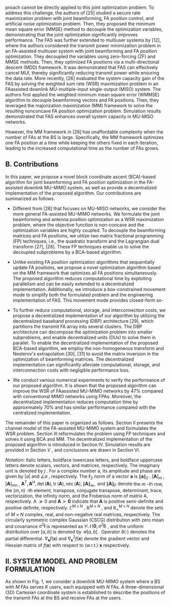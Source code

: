 proach cannot be directly applied to this joint optimization problem. To address this challenge, the authors of  $[25]$  studied a secure rate maximization problem with joint beamforming, FA position control, and artificial noise optimization problem. Then, they proposed the minimum mean square error (MMSE) method to decouple the optimization variables, demonstrating that the joint optimization significantly improves performance. The FAS was further extended to multiuser systems by [12], where the authors considered the transmit power minimization problem in an FA-assisted multiuser system with joint beamforming and FA position optimization. They decoupled the variables using zero-forcing (ZF) and MMSE methods. Then, they optimized FA positions via a multi-directional descent (MDD) framework. It was demonstrated that FAS can effectively cancel MUI, thereby significantly reducing transmit power while ensuring the data rate. More recently, [26] evaluated the system capacity gain of the FAS by solving the weighted sum rate (WSR) maximization problem in an FAassisted downlink MU-multiple-input single-output (MISO) system. The authors first applied the weighted minimum mean square error (WMMSE) algorithm to decouple beamforming vectors and FA positions. Then, they leveraged the majorization maximization (MM) framework to solve the resulting nonconcave FA position optimization problem. Simulation results demonstrated that FAS enhances overall system capacity in MU-MISO networks.

However, the MM framework in [26] has unaffordable complexity when the number of FAs at the BS is large. Specifically, the MM framework optimizes one FA position at a time while keeping the others fixed in each iteration, leading to the increased computational time as the number of FAs grows.

## B. Contributions

In this paper, we propose a novel block coordinate ascent (BCA)-based algorithm for joint beamforming and FA position optimization in the FA-assisted downlink MU-MIMO system, as well as provide a decentralized implementation of the proposed algorithm. Our contributions are summarized as follows.

- Different from [26] that focuses on MU-MISO networks, we consider the more general FA-assisted MU-MIMO networks. We formulate the joint beamforming and antenna position optimization as a WSR maximization problem, where the objective function is non-concave and the optimization variables are highly coupled. To decouple the beamforming matrices and FA positions, we utilize two matrix fractional programming (FP) techniques, i.e., the quadratic transform and the Lagrangian dual transform [27], [28]. These FP techniques enable us to solve the decoupled subproblems by a BCA-based algorithm.
- Unlike existing FA position optimization algorithms that sequentially update FA positions, we propose a novel optimization algorithm based on the MM framework that optimizes all FA positions simultaneously. The proposed algorithm reduces computational time by exploiting parallelism and can be easily extended to a decentralized implementation. Additionally, we introduce a box-constrained movement mode to simplify both the formulated problem and the engineering implementation of FAS. This movement mode provides closed-form so-

- To further reduce computational, storage, and interconnection costs, we propose a decentralized implementation of our algorithm by utilizing the decentralized baseband processing (DBP) architecture [29], which partitions the transmit FA array into several clusters. The DBP architecture can decompose the optimization problem into smaller subproblems, and enable decentralized units (DUs) to solve them in parallel. To enable the decentralized implementation of the proposed BCA-based algorithm, we employ the non-homogeneous transform and Nesterov's extrapolation [30], [31] to avoid the matrix inversion in the optimization of beamforming matrices. The decentralized implementation can significantly alleviate computational, storage, and interconnection costs with negligible performance loss.
- We conduct various numerical experiments to verify the performance of our proposed algorithm. It is shown that the proposed algorithm can improve the WSR of FAassisted MU-MIMO networks by 47% compared with conventional MIMO networks using FPAs. Moreover, the decentralized implementation reduces computation time by approximately  $70\%$  and has similar performance compared with the centralized implementation.

The remainder of this paper is organized as follows. Section II presents the channel model of the FA-assisted MU-MIMO system and formulates the WSR problem. Section  $\text{III}$ reformulates the problem using FP techniques and solves it using BCA and MM. The decentralized implementation of the proposed algorithm is introduced in Section IV. Simulation results are provided in Section  $V$ , and conclusions are drawn in Section VI.

*Notation:* Italic letters, boldface lowercase letters, and boldface uppercase letters denote scalars, vectors, and matrices, respectively. The imaginary unit is denoted by  $j$ . For a complex number a, its amplitude and phase are given by  $|a|$  and  $\angle a$ , respectively. The  $\ell_2$  norm of a vector **a** is  $\|\mathbf{a}\|_2$ .  $[\mathbf{A}]_m$ ,  $[\mathbf{A}]_{mn}$ ,  $\mathbf{A}^{\mathsf{T}}, \mathbf{A}^{\mathsf{H}}, \det(\mathbf{A}), \operatorname{tr}(\mathbf{A}), \operatorname{vec}(\mathbf{A}), \|\mathbf{A}\|_{\infty}, \text{ and } \|\mathbf{A}\|_{\mathrm{F}} \text{ denote}$ the  $m$ -th row, the  $(m, n)$ -th element, transpose, conjugate transpose, determinant, trace, vectorization, the infinity norm, and the Frobenius norm of matrix A, respectively. A  $\succeq 0$ and  $\mathbf{A} \succ \mathbf{0}$  indicate that  $\mathbf{A}$  is positive semi-definite and positive definite, respectively.  $\mathbb{C}^{M \times N}$ ,  $\mathbb{R}^{M \times N}$ , and  $\mathbb{R}^{M \times N}_+$ denote the sets of  $M \times N$  complex, real, and non-negative real matrices, respectively. The circularly symmetric complex Gaussian (CSCG) distribution with zero mean and covariance  $\sigma^2 \mathbf{I}$  is represented as  $\mathcal{CN}(\mathbf{0}, \sigma^2 \mathbf{I})$ , and the uniform distribution over  $[a, b]$  is denoted by  $\mathcal{U}[a, b]$ . Operator  $\partial(\cdot)$  denotes the partial differential.  $\nabla_{\mathbf{x}} f(\mathbf{x})$  and  $\nabla_{\mathbf{x}}^2 f(\mathbf{x})$  denote the gradient vector and Hessian matrix of  $f(\mathbf{x})$  with respect to (w.r.t.)  $\mathbf{x}$ respectively.

## II. SYSTEM MODEL AND PROBLEM FORMULATION

As shown in Fig. 1, we consider a downlink MU-MIMO system where a BS with  $M$  FAs serves  $K$  users, each equipped with  $N$  FAs. A three-dimensional (3D) Cartesian coordinate system is established to describe the positions of the transmit FAs at the BS and receive FAs at the users.